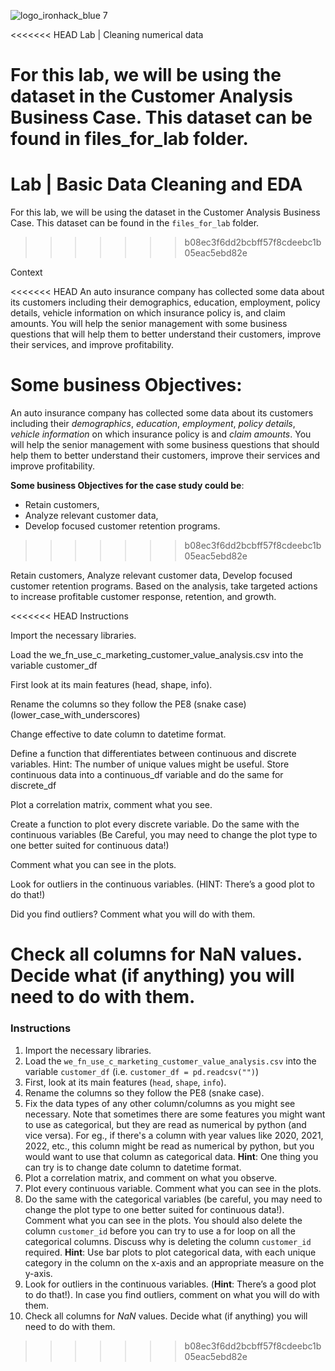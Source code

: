 ![logo_ironhack_blue 7](https://user-images.githubusercontent.com/23629340/40541063-a07a0a8a-601a-11e8-91b5-2f13e4e6b441.png)

<<<<<<< HEAD
Lab | Cleaning numerical data

For this lab, we will be using the dataset in the Customer Analysis Business Case. This dataset can be found in files_for_lab folder.
=======
# Lab | Basic Data Cleaning and EDA

For this lab, we will be using the dataset in the Customer Analysis Business Case. This dataset can be found in the `files_for_lab` folder.
>>>>>>> b08ec3f6dd2bcbff57f8cdeebc1b05eac5ebd82e

Context

<<<<<<< HEAD
An auto insurance company has collected some data about its customers including their demographics, education, employment, policy details, vehicle information on which insurance policy is, and claim amounts. You will help the senior management with some business questions that will help them to better understand their customers, improve their services, and improve profitability.

Some business Objectives:
=======
An auto insurance company has collected some data about its customers including their _demographics_, _education_, _employment_, _policy details_, _vehicle information_ on which insurance policy is and _claim amounts_. You will help the senior management with some business questions that should help them to better understand their customers, improve their services and improve profitability.

**Some business Objectives for the case study could be**:

- Retain customers,
- Analyze relevant customer data,
- Develop focused customer retention programs.
>>>>>>> b08ec3f6dd2bcbff57f8cdeebc1b05eac5ebd82e

Retain customers,
Analyze relevant customer data,
Develop focused customer retention programs.
Based on the analysis, take targeted actions to increase profitable customer response, retention, and growth.

<<<<<<< HEAD
Instructions

Import the necessary libraries.

Load the we_fn_use_c_marketing_customer_value_analysis.csv into the variable customer_df

First look at its main features (head, shape, info).

Rename the columns so they follow the PE8 (snake case) (lower_case_with_underscores)

Change effective to date column to datetime format.

Define a function that differentiates between continuous and discrete variables. Hint: The number of unique values might be useful. Store continuous data into a continuous_df variable and do the same for discrete_df

Plot a correlation matrix, comment what you see.

Create a function to plot every discrete variable. Do the same with the continuous variables (Be Careful, you may need to change the plot type to one better suited for continuous data!)

Comment what you can see in the plots.

Look for outliers in the continuous variables. (HINT: There’s a good plot to do that!)

Did you find outliers? Comment what you will do with them.

Check all columns for NaN values. Decide what (if anything) you will need to do with them.
=======
### Instructions

1. Import the necessary libraries.
2. Load the `we_fn_use_c_marketing_customer_value_analysis.csv` into the variable `customer_df` (i.e. `customer_df = pd.readcsv("")`)
3. First, look at its main features (`head`, `shape`, `info`).
4. Rename the columns so they follow the PE8 (snake case).
5. Fix the data types of any other column/columns as you might see necessary. Note that sometimes there are some features you might want to use as categorical, but they are read as numerical by python (and vice versa). For eg., if there's a column with year values like 2020, 2021, 2022, etc., this column might be read as numerical by python, but you would want to use that column as categorical data. **Hint**: One thing you can try is to change date column to datetime format.
6. Plot a correlation matrix, and comment on what you observe.
7. Plot every continuous variable. Comment what you can see in the plots.
8. Do the same with the categorical variables (be careful, you may need to change the plot type to one better suited for continuous data!). Comment what you can see in the plots. 
You should also delete the column `customer_id` before you can try to use a for loop on all the categorical columns. Discuss why is deleting the column `customer_id` required. **Hint**: Use bar plots to plot categorical data, with each unique category in the column on the x-axis and an appropriate measure on the y-axis.
9. Look for outliers in the continuous variables. (**Hint**: There’s a good plot to do that!). In case you find outliers, comment on what you will do with them.
10. Check all columns for *NaN* values. Decide what (if anything) you will need to do with them.
>>>>>>> b08ec3f6dd2bcbff57f8cdeebc1b05eac5ebd82e

